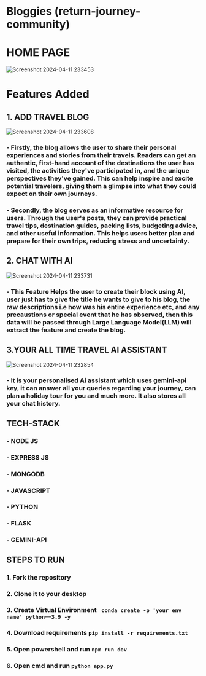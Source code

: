 # Bloggies (return-journey-community)


# HOME PAGE
![Screenshot 2024-04-11 233453](https://github.com/Vineet369/return-journey-community/assets/116479873/a2e59d43-97c1-4e1a-8b31-9e1576239ece)


# Features Added

## 1. ADD TRAVEL BLOG
![Screenshot 2024-04-11 233608](https://github.com/Vineet369/return-journey-community/assets/116479873/bfa55b40-2179-43f5-8ddb-edd8e5918326)

### - Firstly, the blog allows the user to share their personal experiences and stories from their travels. Readers can get an authentic, first-hand account of the destinations the user has visited, the activities they've participated in, and the unique perspectives they've gained. This can help inspire and excite potential travelers, giving them a glimpse into what they could expect on their own journeys.

### - Secondly, the blog serves as an informative resource for users. Through the user's posts, they can provide practical travel tips, destination guides, packing lists, budgeting advice, and other useful information. This helps users better plan and prepare for their own trips, reducing stress and uncertainty.


## 2. CHAT WITH AI
![Screenshot 2024-04-11 233731](https://github.com/Vineet369/return-journey-community/assets/116479873/2d6807bc-fd8a-4808-872c-e1c656a3b6b8)

### - This Feature Helps the user to create their block using AI, user just has to give the title he wants to give to his blog, the raw descriptions i.e how was his entire experience etc, and any precaustions or special event that he has observed, then this data will be passed through Large Language Model(LLM) will extract the feature and create the blog.


## 3.YOUR ALL TIME TRAVEL AI ASSISTANT
![Screenshot 2024-04-11 232854](https://github.com/Vineet369/return-journey-community/assets/116479873/71a28beb-1af4-40bf-b27e-0fd5261aa252)

### - It is your personalised Ai assistant which uses gemini-api key, it can answer all your queries regarding your journey, can plan a holiday tour for you and much more. It also stores all your chat history. 


## TECH-STACK

### - NODE JS
### - EXPRESS JS
### - MONGODB
### - JAVASCRIPT
### - PYTHON
### - FLASK
### - GEMINI-API


## STEPS TO RUN

### 1. Fork the repository
### 2. Clone it to your desktop
### 3. Create Virtual Environment ``` conda create -p 'your env name' python==3.9 -y```
### 4. Download requirements  ``` pip install -r requirements.txt ``` 
### 5. Open powershell and run ``` npm run dev ```
### 6. Open cmd  and run  ``` python app.py  ```






